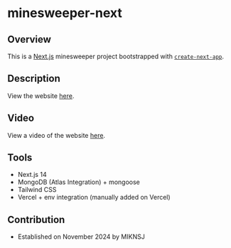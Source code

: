 # minesweeper-next

## Overview
This is a [Next.js](https://nextjs.org) minesweeper project bootstrapped with [`create-next-app`](https://github.com/vercel/next.js/tree/canary/packages/create-next-app).

## Description
View the website [here](https://minesweeper-next-phi.vercel.app/).

## Video
View a video of the website [here](https://youtu.be/2qpMJX_5xqA).

## Tools
- Next.js 14
- MongoDB (Atlas Integration) + mongoose
- Tailwind CSS
- Vercel + env integration (manually added on Vercel)

## Contribution
- Established on November 2024 by MIKNSJ